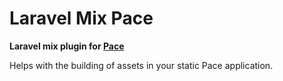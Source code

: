 # Laravel Mix Pace

**Laravel mix plugin for [Pace](https://github.com/ellgreen/pace)**

Helps with the building of assets in your static Pace application.
